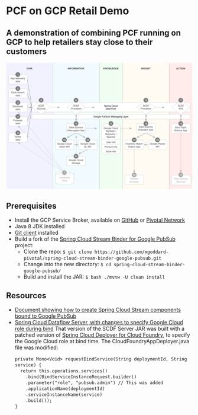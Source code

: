 # PCF on GCP Retail Demo

## A demonstration of combining PCF running on GCP to help retailers stay close to their customers

![Diagram showing major components and how data flows](./images/data_flow_diagram.png)

## Prerequisites
* Install the GCP Service Broker, available on [GitHub](https://github.com/GoogleCloudPlatform/gcp-service-broker)
or [Pivotal Network](https://network.pivotal.io/products/gcp-service-broker/)
* Java 8 JDK installed
* [Git client](https://git-scm.com/downloads) installed
* Build a fork of the [Spring Cloud Stream Binder for Google PubSub](https://github.com/mgoddard-pivotal/spring-cloud-stream-binder-google-pubsub) project:
    - Clone the repo: `$ git clone https://github.com/mgoddard-pivotal/spring-cloud-stream-binder-google-pubsub.git`
    - Change into the new directory: `$ cd spring-cloud-stream-binder-google-pubsub/`
    - Build and install the JAR: `$ bash ./mvnw -U clean install`

## Resources
* [Document showing how to create Spring Cloud Stream components bound to Google PubSub](./docs/GooglePubSubBinderandSCDF.pdf)
* [Spring Cloud Dataflow Server, with changes to specify Google Cloud role during bind](https://storage.googleapis.com/mgoddard-jars/spring-cloud-dataflow-server-cloudfoundry-1.1.1.BUILD-SNAPSHOT.jar)
  That version of the SCDF Server JAR was built with a patched version of [Spring Cloud Deployer for Cloud Foundry](https://github.com/spring-cloud/spring-cloud-deployer-cloudfoundry),
  to specify the Google Cloud role at bind time. The CloudFoundryAppDeployer.java file was modified:
    ```
    private Mono<Void> requestBindService(String deploymentId, String service) {
      return this.operations.services()
        .bind(BindServiceInstanceRequest.builder()
        .parameter("role", "pubsub.admin") // This was added
        .applicationName(deploymentId)
        .serviceInstanceName(service)
        .build());
    }
    ```

